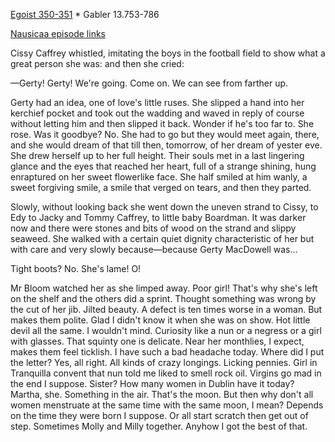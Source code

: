 [Egoist 350-351](https://archive.org/stream/ulysses00joyc_1?ref=ol#page/350/mode/2up) * Gabler 13.753-786

[Nausicaa episode links](https://github.com/upup1904/ulysses_splits/blob/master/nausicaa/episode_links_nausicaa.md)


Cissy Caffrey whistled, imitating the boys in the football field to show
what a great person she was: and then she cried:

—Gerty! Gerty! We're going. Come on. We can see from farther up.

Gerty had an idea, one of love's little ruses. She slipped a hand into
her kerchief pocket and took out the wadding and waved in reply of
course without letting him and then slipped it back. Wonder if he's too
far to. She rose. Was it goodbye? No. She had to go but they would meet
again, there, and she would dream of that till then, tomorrow, of her
dream of yester eve. She drew herself up to her full height. Their souls
met in a last lingering glance and the eyes that reached her heart, full
of a strange shining, hung enraptured on her sweet flowerlike face. She
half smiled at him wanly, a sweet forgiving smile, a smile that verged
on tears, and then they parted.

Slowly, without looking back she went down the uneven strand to Cissy,
to Edy to Jacky and Tommy Caffrey, to little baby Boardman. It was
darker now and there were stones and bits of wood on the strand and
slippy seaweed. She walked with a certain quiet dignity characteristic
of her but with care and very slowly because—because Gerty MacDowell
was...

Tight boots? No. She's lame! O!

Mr Bloom watched her as she limped away. Poor girl! That's why she's
left on the shelf and the others did a sprint. Thought something was
wrong by the cut of her jib. Jilted beauty. A defect is ten times worse
in a woman. But makes them polite. Glad I didn't know it when she was on
show. Hot little devil all the same. I wouldn't mind. Curiosity like a
nun or a negress or a girl with glasses. That squinty one is delicate.
Near her monthlies, I expect, makes them feel ticklish. I have such a
bad headache today. Where did I put the letter? Yes, all right. All
kinds of crazy longings. Licking pennies. Girl in Tranquilla convent
that nun told me liked to smell rock oil. Virgins go mad in the end I
suppose. Sister? How many women in Dublin have it today? Martha, she.
Something in the air. That's the moon. But then why don't all women
menstruate at the same time with the same moon, I mean? Depends on the
time they were born I suppose. Or all start scratch then get out of
step. Sometimes Molly and Milly together. Anyhow I got the best of that.
